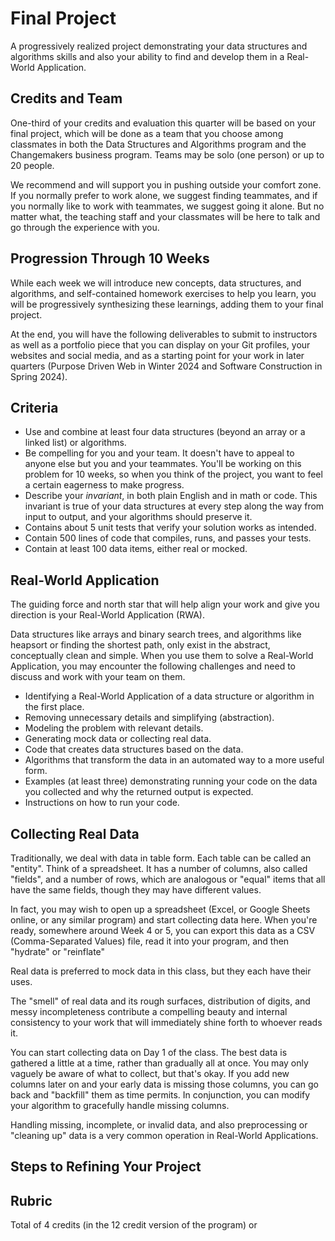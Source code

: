 # Final Project

A progressively realized project demonstrating your data structures and algorithms skills
and also your ability to find and develop them in a Real-World Application.

## Credits and Team 

One-third of your credits and evaluation this quarter will be based on your final project,
which will be done as a team that you choose among classmates in both the
Data Structures and Algorithms program and the Changemakers business program. Teams may be 
solo (one person) or up to 20 people.

We recommend and will support you in pushing outside your comfort zone. If you normally 
prefer to work alone, we suggest finding teammates, and if you normally like to work with 
teammates, we suggest going it alone. But no matter what, the teaching staff and your classmates
will be here to talk and go through the experience with you.

## Progression Through 10 Weeks 

While each week we will introduce new concepts, data structures, and algorithms, and 
self-contained homework exercises to help you learn, you will be progressively synthesizing these 
learnings, adding them to your final project.

At the end, you will have the following deliverables to submit to instructors as well as a 
portfolio piece that you can display on your Git profiles, your websites and social media,
and as a starting point for your work in later quarters (Purpose Driven Web in Winter 2024
and Software Construction in Spring 2024).

## Criteria

* Use and combine at least four data structures (beyond an array or a linked list) or algorithms.
* Be compelling for you and your team. It doesn't have to appeal to anyone else but you and your teammates.
You'll be working on this problem for 10 weeks, so when you think of the project, you want to feel 
a certain eagerness to make progress.
* Describe your *invariant*, in both plain English and in math or code. This invariant is true 
of your data structures at every step along the way from input to output, and your algorithms 
should preserve it.
* Contains about 5 unit tests that verify your solution works as intended.
* Contain 500 lines of code that compiles, runs, and passes your tests.
* Contain at least 100 data items, either real or mocked. 

## Real-World Application

The guiding force and north star that will help align your work and give you direction is
your Real-World Application (RWA).

Data structures like arrays and binary search trees, and algorithms like heapsort or 
finding the shortest path, only exist in the abstract, conceptually clean and simple.
When you use them to solve a Real-World Application, you may encounter the following challenges
and need to discuss and work with your team on them.

* Identifying a Real-World Application of a data structure or algorithm in the first place.
* Removing unnecessary details and simplifying (abstraction).
* Modeling the problem with relevant details.
* Generating mock data or collecting real data.
* Code that creates data structures based on the data.
* Algorithms that transform the data in an automated way to a more useful form.
* Examples (at least three) demonstrating running your code on the data you collected and why the 
returned output is expected.
* Instructions on how to run your code.

## Collecting Real Data

Traditionally, we deal with data in table form.
Each table can be called an "entity". Think of a spreadsheet. It has a number of columns, also called "fields",
and a number of rows, which are analogous or "equal" items that all have the same fields, though they may have
different values.

In fact, you may wish to open up a spreadsheet (Excel, or Google Sheets online, or any similar program)
and start collecting data here. When you're ready, somewhere around Week 4 or 5, you can export this data as a 
CSV (Comma-Separated Values) file, read it into your program, and then "hydrate" or "reinflate"

Real data is preferred to mock data in this class, but they each have their uses.

The "smell" of real data and its rough surfaces, distribution of digits, and messy incompleteness
contribute a compelling beauty and internal consistency to your work that will immediately shine 
forth to whoever reads it.

You can start collecting data on Day 1 of the class. The best data is gathered a little at a time,
rather than gradually all at once. You may only vaguely be aware of what to collect, but that's okay.
If you add new columns later on and your early data is missing those columns, you can go back and "backfill"
them as time permits. In conjunction, you can modify your algorithm to gracefully handle missing columns.

Handling missing, incomplete, or invalid data, and also preprocessing or "cleaning up" data is a very 
common operation in Real-World Applications.

## Steps to Refining Your Project 

## Rubric

Total of 4 credits (in the 12 credit version of the program) or 

